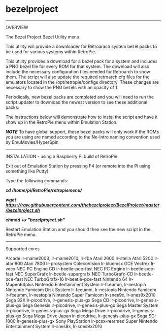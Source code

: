 # bezelproject

-------
OVERVIEW

The Bezel Project Bezel Utility menu.

This utility will provide a downloader for Retroarach system bezel packs to be used for various systems within RetroPie.

This utility provides a download for a bezel pack for a system and includes a PNG bezel file for every ROM for that system.  The download will also include the necessary configuration files needed for Retroarch to show them.  The script will also update the required retroarch.cfg files for the emulators located in the /opt/retropie/configs directory.  These changes are necessary to show the PNG bezels with an opacity of 1.

Periodically, new bezel packs are completed and you will need to run the script updater to download the newest version to see these additional packs.

The instructions below will demonstrate how to instal the script and have it show up in the RetroPie menu within Emulation Station.

***NOTE***
To have global support, these bezel packs will only work if the ROMs you are using are named according to the No-Intro naming convention used by EmuMovies/HyperSpin.

-------
INSTALLATION - using a Raspberry Pi build of RetroPie

Exit out of Emulation Station by pressing F4 (or remote into the Pi using something like Putty)

Type the following commands:

***cd /home/pi/RetroPie/retropiemenu/*** 

***wget https://raw.githubusercontent.com/thebezelproject/BezelProject/master/bezelproject.sh***

***chmod +x "bezelproject.sh"***

Restart Emulation Station and you should then see the new script in the RetroPie menu.

-------
Supported cores

Arcade                                          lr-mame2003, lr-mame2010, lr-fba
Atari 2600                                      lr-stella
Atari 5200                                      lr-atari800
Atari 7800                                      lr-prosystem
ColecoVision                                    lr-bluemsx
GCE Vectrex                                     lr-vecx
NEC PC Engine CD                                lr-beetle-pce-fast
NEC PC Engine                                   lr-beetle-pce-fast
NEC SuperGrafx                                  lr-beetle-supergrafx
NEC TurboGrafx-CD                               lr-beetle-pce-fast
NEC TurboGrafx-16                               lr-beetle-pce-fast
Nintendo 64                                     lr-Mupen64plus
Nintendo Entertainment System                   lr-fceumm, lr-nestopia
Nintendo Famicom Disk System                    lr-fceumm, lr-nestopia
Nintendo Famicom                                lr-fceumm, lr-nestopia
Nintendo Super Famicom                          lr-snes9x, lr-snes9x2010
Sega 32X                                        lr-picodrive, lr-genesis-plus-gx
Sega CD                                         lr-picodrive, lr-genesis-plus-gx
Sega Genesis                                    lr-picodrive, lr-genesis-plus-gx
Sega Master System                              lr-picodrive, lr-genesis-plus-gx
Sega Mega Drive                                 lr-picodrive, lr-genesis-plus-gx
Sega Mega Drive Japan                           lr-picodrive, lr-genesis-plus-gx
Sega SG-1000                                    lr-genesis-plus-gx
Sony PlayStation                                lr-pcsx-rearmed
Super Nintendo Entertainment System             lr-snes9x, lr-snes9x2010


